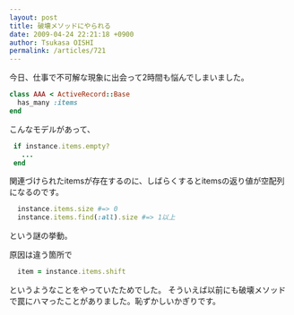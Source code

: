 ```yaml
---
layout: post
title: 破壊メソッドにやられる
date: 2009-04-24 22:21:18 +0900
author: Tsukasa OISHI
permalink: /articles/721
---
```


今日、仕事で不可解な現象に出会って2時間も悩んでしまいました。

```ruby
class AAA < ActiveRecord::Base
  has_many :items
end
```

こんなモデルがあって、

```ruby
 if instance.items.empty?
   ...
 end
```

関連づけられたitemsが存在するのに、しばらくするとitemsの返り値が空配列になるのです。

```ruby
  instance.items.size #=> 0
  instance.items.find(:all).size #=> 1以上
```

という謎の挙動。

原因は違う箇所で

```ruby
  item = instance.items.shift
```

というようなことをやっていたためでした。
そういえば以前にも破壊メソッドで罠にハマったことがありました。恥ずかしいかぎりです。


